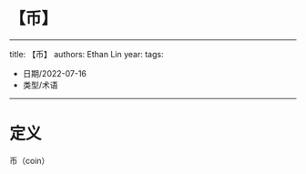 # 【币】


---
title: 【币】
authors: Ethan Lin
year:
tags:
  - 日期/2022-07-16 
  - 类型/术语 
---





# 定义


币（coin）